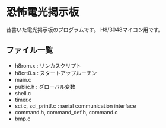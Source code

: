 # 恐怖電光掲示板

昔書いた電光掲示板のプログラムです。
H8/3048マイコン用です。

## ファイル一覧
- h8rom.x : リンカスクリプト
- h8crt0.s : スタートアップルーチン
- main.c
- public.h : グローバル変数
- shell.c
- timer.c
- sci.c, sci_printf.c : serial communication interface
- command.h, command_def.h, command.c
- bmp.c
